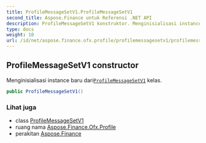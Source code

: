 ```yaml
---
title: ProfileMessageSetV1.ProfileMessageSetV1
second_title: Aspose.Finance untuk Referensi .NET API
description: ProfileMessageSetV1 konstruktor. Menginisialisasi instance baru dariProfileMessageSetV1 kelas.
type: docs
weight: 10
url: /id/net/aspose.finance.ofx.profile/profilemessagesetv1/profilemessagesetv1/
---
```

## ProfileMessageSetV1 constructor

Menginisialisasi instance baru dari[`ProfileMessageSetV1`](../) kelas.

```csharp
public ProfileMessageSetV1()
```

### Lihat juga

* class [ProfileMessageSetV1](../)
* ruang nama [Aspose.Finance.Ofx.Profile](../../profilemessagesetv1/)
* perakitan [Aspose.Finance](../../../)


